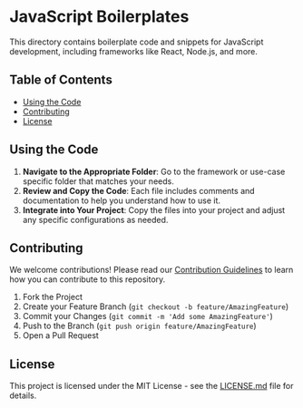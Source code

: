 
# JavaScript Boilerplates

This directory contains boilerplate code and snippets for JavaScript development, including frameworks like React, Node.js, and more.

## Table of Contents

- [Using the Code](#using-the-code)
- [Contributing](#contributing)
- [License](#license)

## Using the Code

1. **Navigate to the Appropriate Folder**: Go to the framework or use-case specific folder that matches your needs.
2. **Review and Copy the Code**: Each file includes comments and documentation to help you understand how to use it.
3. **Integrate into Your Project**: Copy the files into your project and adjust any specific configurations as needed.

## Contributing

We welcome contributions! Please read our [Contribution Guidelines](../CONTRIBUTING.md) to learn how you can contribute to this repository.

1. Fork the Project
2. Create your Feature Branch (`git checkout -b feature/AmazingFeature`)
3. Commit your Changes (`git commit -m 'Add some AmazingFeature'`)
4. Push to the Branch (`git push origin feature/AmazingFeature`)
5. Open a Pull Request

## License

This project is licensed under the MIT License - see the [LICENSE.md](../LICENSE) file for details.

